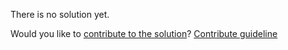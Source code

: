 
There is no solution yet.

Would you like to [contribute to the solution](https://github.com/BFEdev/BFE.dev-solutions/blob/main/question/explain-box-model_en.md)? [Contribute guideline](https://github.com/BFEdev/BFE.dev-solutions#how-to-contribute)
